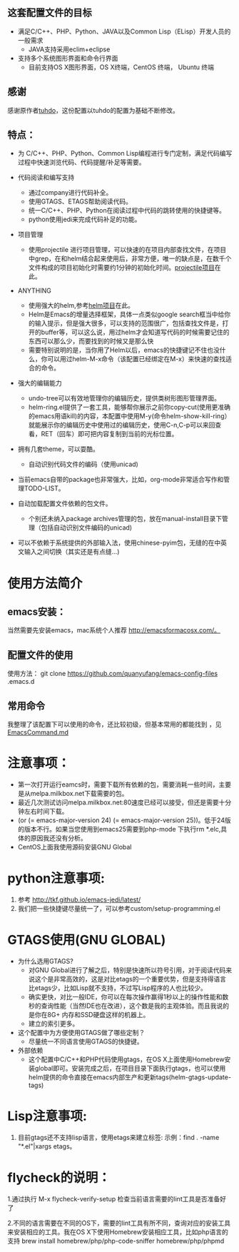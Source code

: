 ## 这套配置文件的目标
* 满足C/C++、PHP、Python、JAVA以及Common Lisp（ELisp）开发人员的一般需求
    * JAVA支持采用eclim+eclipse
* 支持多个系统图形界面和命令行界面
    * 目前支持OS X图形界面，OS X终端，CentOS 终端， Ubuntu 终端

## 感谢
感谢原作者[tuhdo](https://github.com/tuhdo "")，这份配置以tuhdo的配置为基础不断修改。

## 特点：
* 为 C/C++、PHP、Python、Common Lisp编程进行专门定制，满足代码编写过程中快速浏览代码、代码提醒/补足等需要。
* 代码阅读和编写支持
    * 通过company进行代码补全。
    * 使用GTAGS、ETAGS帮助阅读代码。 
    * 统一C/C++、PHP、Python在阅读过程中代码的跳转使用的快捷键等。
    * python使用jedi来完成代码补足的功能。 
* 项目管理
    * 使用projectile 进行项目管理，可以快速的在项目内部查找文件，在项目中grep，在和helm结合起来使用后，非常方便，唯一的缺点是，在数千个文件构成的项目初始化时需要约1分钟的初始化时间。[projectile项目](https://github.com/bbatsov/projectile "")在此。
* ANYTHING
    * 使用强大的helm,参考[helm项目](https://emacs-helm.github.io/helm/ "")在此。
    * Helm是Emacs的增量选择框架，具体一点类似google search框当中给你的输入提示，但是强大很多，可以支持的范围很广，包括查找文件是，打开的buffer等，可以这么说，用过helm才会知道写代码的时候需要记住的东西可以那么少，而要找到的时候又是那么快
    * 需要特别说明的是，当你用了Helm以后，emacs的快捷键记不住也没什么，你可以用过helm-M-x命令（该配置已经绑定在M-x）来快速的查找适合的命令。

* 强大的编辑能力
    * undo-tree可以有效地管理你的编辑历史，提供类树形图形管理界面。
    * helm-ring.el提供了一套工具，能够帮你展示之前你copy-cut(使用更准确的emacs用语kill)的内容，本配置中使用M-y(命令helm-show-kill-ring）就能展示你的编辑历史中使用过的编辑历史，使用C-n,C-p可以来回查看，RET（回车）即可把内容复制到当前的光标位置。
* 拥有几套theme，可以耍酷。
    * 自动识别代码文件的编码（使用unicad)
* 当前emacs自带的package也非常强大，比如，org-mode非常适合写作和管理TODO-LIST。
* 自动加载配置文件依赖的包文件。
    * 个别还未纳入package archives管理的包，放在manual-install目录下管理（包括自动识别文件编码的unicad)
* 可以不依赖于系统提供的外部输入法，使用chinese-pyim包，无缝的在中英文输入之间切换（其实还是有点缝...)

# 使用方法简介
## emacs安装：
当然需要先安装emacs，mac系统个人推荐 http://emacsformacosx.com/。

## 配置文件的使用
使用方法：
git clone https://github.com/quanyufang/emacs-config-files .emacs.d

## 常用命令
我整理了该配置下可以使用的命令，还比较初级，但基本常用的都能找到 ，见  [EmacsCommand.md](https://github.com/quanyufang/emacs-config-files/blob/master/EmacsCommand.md "")

# 注意事项：
* 第一次打开运行eamcs时，需要下载所有依赖的包，需要消耗一些时间，主要是从melpa.milkbox.net下载需要的包。
* 最近几次测试访问melpa.milkbox.net:80速度已经可以接受，但还是需要十分钟左右时间下载。
* (or (= emacs-major-version 24) (= emacs-major-version 25))。低于24版的版本不行。如果当您使用到emacs25需要到php-mode 下执行rm *.elc,具体的原因我还没有分析。
* CentOS上面我使用源码安装GNU Global


# python注意事项:
1. 参考 http://tkf.github.io/emacs-jedi/latest/ 
2. 我们把一些快捷键尽量统一了，可以参考custom/setup-programming.el

# GTAGS使用(GNU GLOBAL)
* 为什么选用GTAGS?
    * 对GNU Global进行了解之后，特别是快速所以符号引用，对于阅读代码来说这个是非常高效的，这是对比etags的一个重要优势，但是支持得语言比etags少，比如Lisp就不支持，不过写Lisp程序的人也比较少。
    * 确实更快，对比一般IDE，你可以在每次操作赢得1秒以上的操作性能和数秒的查询性能（当然IDE也在改进），这个数是我的主观体验。而且我说的是你在8G+ 内存和SSD硬盘这样的机器上。
    * 建立的索引更多。
* 这个配置中为方便使用GTAGS做了哪些定制？
    * 尽量统一不同语言使用GTAGS的快捷键。
* 外部依赖
    * 这个配置中C/C++和PHP代码使用gtags，在OS X上面使用Homebrew安装global即可。安装完成之后，在项目目录下面执行gtags，也可以使用helm提供的命令直接在emacs内部生产和更新tags(helm-gtags-update-tags)


# Lisp注意事项:
1. 目前gtags还不支持lisp语言，使用etags来建立标签: 
示例：find . -name "*.el"|xargs etags。


# flycheck的说明：

1.通过执行 M-x flycheck-verify-setup 检查当前语言需要的lint工具是否准备好了

2.不同的语言需要在不同的OS下，需要的lint工具有所不同，查询对应的安装工具来安装相应的工具。我在OS X下使用Homebrew安装相应工具，比如php语言的支持
brew install homebrew/php/php-code-sniffer homebrew/php/phpmd
